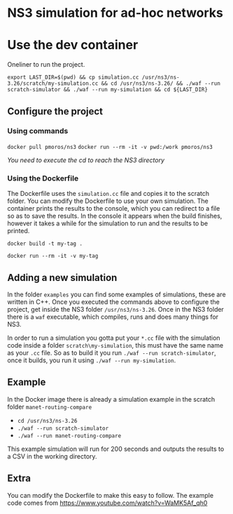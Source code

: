 # NS3 simulation for ad-hoc networks

# Use the dev container

Oneliner to run the project.

`export LAST_DIR=$(pwd) && cp simulation.cc /usr/ns3/ns-3.26/scratch/my-simulation.cc && cd /usr/ns3/ns-3.26/ && ./waf --run scratch-simulator && ./waf --run my-simulation && cd ${LAST_DIR}`

## Configure the project

### Using commands

`docker pull pmoros/ns3`
`docker run --rm -it -v pwd:/work pmoros/ns3  `

_You need to execute the cd to reach the NS3 directory_

### Using the Dockerfile

The Dockerfile uses the `simulation.cc` file and copies it to the scratch folder. You can modify the Dockerfile to use your own simulation. The container prints the results to the console, which you can redirect to a file so as to save the results. In the console it appears when the build finishes, however it takes a while for the simulation to run and the results to be printed.

`docker build -t my-tag .`

`docker run --rm -it -v my-tag`

## Adding a new simulation

In the folder `examples` you can find some examples of simulations, these are written in C++. Once you executed the commands above to configure the project, get inside the NS3 folder `/usr/ns3/ns-3.26`. Once in the NS3 folder there is a `waf` executable, which compiles, runs and does many things for NS3.

In order to run a simulation you gotta put your `*.cc` file with the simulation code inside a folder `scratch\my-simulation`, this must have the same name as your `.cc` file. So as to build it you run `./waf --run scratch-simulator`, once it builds, you run it using `./waf --run my-simulation`.

## Example

In the Docker image there is already a simulation example in the scratch folder `manet-routing-compare`

- `cd /usr/ns3/ns-3.26`
- `./waf --run scratch-simulator`
- `./waf --run manet-routing-compare`

This example simulation will run for 200 seconds and outputs the results to a CSV in the working directory.

## Extra

You can modify the Dockerfile to make this easy to follow. The example code comes from https://www.youtube.com/watch?v=WaMK5Af_qh0
